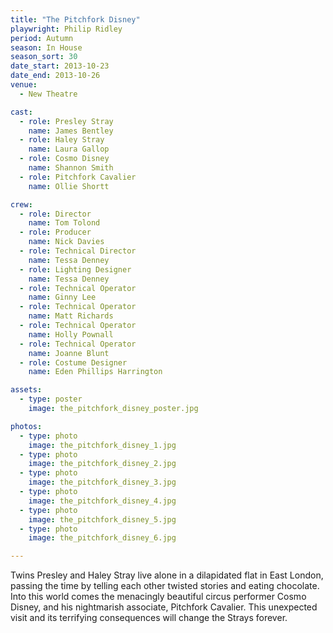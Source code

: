 ```yaml
---
title: "The Pitchfork Disney"
playwright: Philip Ridley
period: Autumn
season: In House
season_sort: 30
date_start: 2013-10-23
date_end: 2013-10-26
venue:
  - New Theatre

cast:
  - role: Presley Stray
    name: James Bentley
  - role: Haley Stray
    name: Laura Gallop
  - role: Cosmo Disney
    name: Shannon Smith
  - role: Pitchfork Cavalier
    name: Ollie Shortt

crew:
  - role: Director
    name: Tom Tolond
  - role: Producer
    name: Nick Davies
  - role: Technical Director
    name: Tessa Denney
  - role: Lighting Designer
    name: Tessa Denney
  - role: Technical Operator
    name: Ginny Lee
  - role: Technical Operator
    name: Matt Richards
  - role: Technical Operator
    name: Holly Pownall
  - role: Technical Operator
    name: Joanne Blunt
  - role: Costume Designer
    name: Eden Phillips Harrington

assets:
  - type: poster
    image: the_pitchfork_disney_poster.jpg

photos:
  - type: photo
    image: the_pitchfork_disney_1.jpg
  - type: photo
    image: the_pitchfork_disney_2.jpg
  - type: photo
    image: the_pitchfork_disney_3.jpg
  - type: photo
    image: the_pitchfork_disney_4.jpg
  - type: photo
    image: the_pitchfork_disney_5.jpg
  - type: photo
    image: the_pitchfork_disney_6.jpg

---
```

Twins Presley and Haley Stray live alone in a dilapidated flat in East London, passing the time by telling each other twisted stories and eating chocolate. Into this world comes the menacingly beautiful circus performer Cosmo Disney, and his nightmarish associate, Pitchfork Cavalier. This unexpected visit and its terrifying consequences will change the Strays forever.
